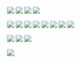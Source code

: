 ![](https://gitee.com/aminggoodboy/image/raw/master/img/202308260041066.webp)
![](https://gitee.com/aminggoodboy/image/raw/master/img/202308260041065.jpg)
![](https://gitee.com/aminggoodboy/image/raw/master/img/202308260041064.jpg)
![](https://gitee.com/aminggoodboy/image/raw/master/img/202308260041063.webp)

![](https://gitee.com/aminggoodboy/image/raw/master/img/202308260041062.jpg)
![](https://gitee.com/aminggoodboy/image/raw/master/img/202308260041061.jpg)
![](https://gitee.com/aminggoodboy/image/raw/master/img/202308260041060.jpg)
![](https://gitee.com/aminggoodboy/image/raw/master/img/202308260041059.webp)
![](https://gitee.com/aminggoodboy/image/raw/master/img/202308260041058.webp)
![](https://gitee.com/aminggoodboy/image/raw/master/img/202308260041057.webp)
![](https://gitee.com/aminggoodboy/image/raw/master/img/202308260041056.webp)
![](https://gitee.com/aminggoodboy/image/raw/master/img/202308260041055.jpg)

![](https://gitee.com/aminggoodboy/image/raw/master/img/202308260058420.png)
![](https://gitee.com/aminggoodboy/image/raw/master/img/202308260057659.jpg)
![](https://gitee.com/aminggoodboy/image/raw/master/img/202308260057657.jpg)

![](https://gitee.com/aminggoodboy/image/raw/master/img/202308260102643.jpg)
